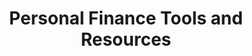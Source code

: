 ---
layout: category
category: personal-finance-tools-and-resources
title: Personal Finance Tools and Resources
description: There are many tools and resources available to help you manage your money effectively. From budgeting apps to investment calculators, find the right tools for your financial goals. Get advice on choosing a financial advisor, setting financial goals, and tracking your progress.
permalink: /personal-finance-tools-and-resources/
---